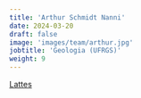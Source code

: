 ```yaml
---
title: 'Arthur Schmidt Nanni'
date: 2024-03-20
draft: false
image: 'images/team/arthur.jpg'
jobtitle: 'Geologia (UFRGS)'
weight: 9
---
```

[Lattes](http://lattes.cnpq.br/8619792677679228)
